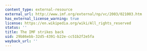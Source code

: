 ```yaml
---
content_type: external-resource
external_url: http://www.imf.org/external/np/vc/2003/021003.htm
has_external_license_warning: true
license: https://en.wikipedia.org/wiki/All_rights_reserved
status: ''
title: The IMF strikes back
uid: 29b86ebb-32d5-4391-b22e-cc51b2f2e5fa
wayback_url: ''
---
```

